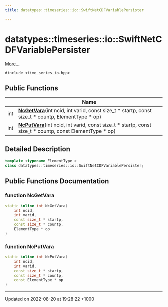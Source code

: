 ```yaml
---
title: datatypes::timeseries::io::SwiftNetCDFVariablePersister

---
```


# datatypes::timeseries::io::SwiftNetCDFVariablePersister



 [More...](#detailed-description)


`#include <time_series_io.hpp>`

## Public Functions

|                | Name           |
| -------------- | -------------- |
| int | **[NcGetVara](/uchronia-ts-doc/cpp/Classes/classdatatypes_1_1timeseries_1_1io_1_1SwiftNetCDFVariablePersister/#function-ncgetvara)**(int ncid, int varid, const size_t * startp, const size_t * countp, ElementType * op) |
| int | **[NcPutVara](/uchronia-ts-doc/cpp/Classes/classdatatypes_1_1timeseries_1_1io_1_1SwiftNetCDFVariablePersister/#function-ncputvara)**(int ncid, int varid, const size_t * startp, const size_t * countp, const ElementType * op) |

## Detailed Description

```cpp
template <typename ElementType >
class datatypes::timeseries::io::SwiftNetCDFVariablePersister;
```

## Public Functions Documentation

### function NcGetVara

```cpp
static inline int NcGetVara(
    int ncid,
    int varid,
    const size_t * startp,
    const size_t * countp,
    ElementType * op
)
```


### function NcPutVara

```cpp
static inline int NcPutVara(
    int ncid,
    int varid,
    const size_t * startp,
    const size_t * countp,
    const ElementType * op
)
```


-------------------------------

Updated on 2022-08-20 at 19:28:22 +1000